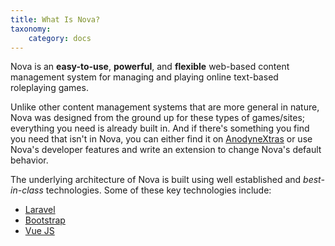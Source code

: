 ```yaml
---
title: What Is Nova?
taxonomy:
    category: docs
---
```


Nova is an __easy-to-use__, __powerful__, and __flexible__ web-based content management system for managing and playing online text-based roleplaying games.

Unlike other content management systems that are more general in nature, Nova was designed from the ground up for these types of games/sites; everything you need is already built in. And if there's something you find you need that isn't in Nova, you can either find it on [AnodyneXtras](http://xtras.anodyne-productions.com) or use Nova's developer features and write an extension to change Nova's default behavior.

The underlying architecture of Nova is built using well established and _best-in-class_ technologies. Some of these key technologies include:

- [Laravel](http://laravel.com/)
- [Bootstrap](http://getbootstrap.com)
- [Vue JS](http://vuejs.org)